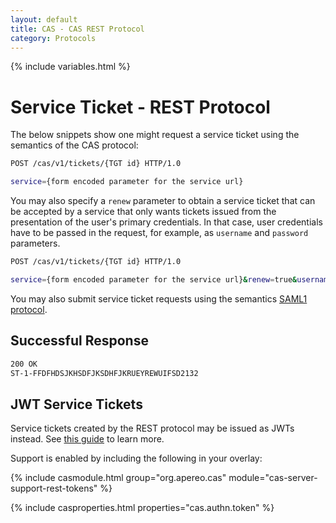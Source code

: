 ```yaml
---
layout: default
title: CAS - CAS REST Protocol
category: Protocols
---
```


{% include variables.html %}

# Service Ticket - REST Protocol

The below snippets show one might request a service ticket using the semantics of the CAS protocol:

```bash
POST /cas/v1/tickets/{TGT id} HTTP/1.0

service={form encoded parameter for the service url}
```

You may also specify a `renew` parameter to obtain a service ticket that can 
be accepted by a service that only wants tickets issued from the presentation 
of the user's primary credentials. In that case, user credentials have to be 
passed in the request, for example, as `username` and `password` parameters.

```bash
POST /cas/v1/tickets/{TGT id} HTTP/1.0

service={form encoded parameter for the service url}&renew=true&username=casuser&password=password
```

You may also submit service ticket requests using the semantics [SAML1 protocol](SAML-Protocol.html).

## Successful Response

```bash
200 OK
ST-1-FFDFHDSJKHSDFJKSDHFJKRUEYREWUIFSD2132
```

## JWT Service Tickets

Service tickets created by the REST protocol 
may be issued as JWTs instead. See [this guide](../installation/Configure-ServiceTicket-JWT.html) to learn more.

Support is enabled by including the following in your overlay:

{% include casmodule.html group="org.apereo.cas" module="cas-server-support-rest-tokens" %}

{% include casproperties.html properties="cas.authn.token" %}
